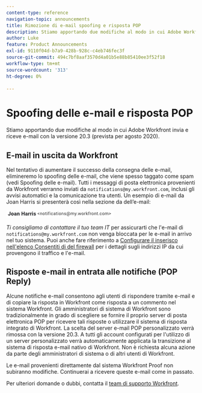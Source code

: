 ```yaml
---
content-type: reference
navigation-topic: announcements
title: Rimozione di e-mail spoofing e risposta POP
description: Stiamo apportando due modifiche al modo in cui Adobe Workfront invia e riceve e-mail con la versione 20.3 (prevista per agosto 2020).
author: Luke
feature: Product Announcements
exl-id: 9110f04d-b7a9-428b-928c-c4eb746fec3f
source-git-commit: 494c7bf8aaf3570d4a01b5e88b85410ee3f52f18
workflow-type: tm+mt
source-wordcount: '313'
ht-degree: 0%

---
```


# Spoofing delle e-mail e risposta POP

Stiamo apportando due modifiche al modo in cui Adobe Workfront invia e riceve e-mail con la versione 20.3 (prevista per agosto 2020).

## E-mail in uscita da Workfront

Nel tentativo di aumentare il successo della consegna delle e-mail, elimineremo lo spoofing delle e-mail, che viene spesso taggato come spam (vedi Spoofing delle e-mail). Tutti i messaggi di posta elettronica provenienti da Workfront verranno inviati da `notifications@my.workfront.com`, inclusi gli avvisi automatici e la comunicazione tra utenti. Un esempio di e-mail da Joan Harris si presenterà così nella sezione da dell’e-mail:

![E-mail di esempio](assets/noreply.png)

*Ti consigliamo di contattare il tuo team IT* per assicurarti che l&#39;e-mail di `notifications@my.workfront.com` non venga bloccata per le e-mail in arrivo nel tuo sistema. Puoi anche fare riferimento a [Configurare il inserisco nell&#39;elenco Consentiti di del firewall](../../../administration-and-setup/get-started-wf-administration/configure-your-firewall.md) per i dettagli sugli indirizzi IP da cui provengono il traffico e l&#39;e-mail.

## Risposte e-mail in entrata alle notifiche (POP Reply)

Alcune notifiche e-mail consentono agli utenti di rispondere tramite e-mail e di copiare la risposta in Workfront come risposta a un commento nel sistema Workfront. Gli amministratori di sistema di Workfront sono tradizionalmente in grado di scegliere se fornire il proprio server di posta elettronica POP per ricevere tali risposte o utilizzare il sistema di risposta integrato di Workfront. La scelta del server e-mail POP personalizzato verrà rimossa con la versione 20.3. A tutti gli account configurati per l&#39;utilizzo di un server personalizzato verrà automaticamente applicata la transizione al sistema di risposta e-mail nativo di Workfront. Non è richiesta alcuna azione da parte degli amministratori di sistema o di altri utenti di Workfront.

Le e-mail provenienti direttamente dal sistema Workfront Proof non subiranno modifiche. Continuerai a ricevere queste e-mail come in passato.

Per ulteriori domande o dubbi, contatta il [team di supporto Workfront](https://one.workfront.com/s/support?language=en_US).
